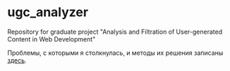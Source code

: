 # ugc_analyzer
Repository for graduate project "Analysis and Filtration of User-generated Content in Web Development"

Проблемы, с которыми я столкнулась, и методы их решения записаны [здесь](problems.md).